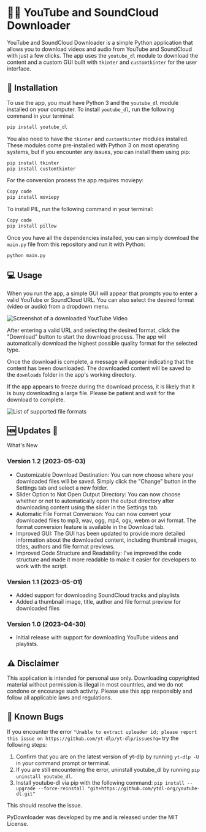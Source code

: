 
# 🎥🎵 YouTube and SoundCloud Downloader 

YouTube and SoundCloud Downloader is a simple Python application that allows you to download videos and audio from YouTube and SoundCloud with just a few clicks. The app uses the `youtube_dl` module to download the content and a custom GUI built with `tkinter` and `customtkinter` for the user interface.

## 🚀 Installation

To use the app, you must have Python 3 and the `youtube_dl` module installed on your computer. To install `youtube_dl`, run the following command in your terminal:

```bash
pip install youtube_dl
```

You also need to have the `tkinter` and `customtkinter` modules installed. These modules come pre-installed with Python 3 on most operating systems, but if you encounter any issues, you can install them using pip:

```bash
pip install tkinter
pip install customtkinter
```

For the conversion process the app requires moviepy:

```bash
Copy code
pip install moviepy
```

To install PIL, run the following command in your terminal:

```bash
Copy code
pip install pillow
```

Once you have all the dependencies installed, you can simply download the `main.py` file from this repository and run it with Python:

```bash
python main.py
```



## 💻 Usage

When you run the app, a simple GUI will appear that prompts you to enter a valid YouTube or SoundCloud URL. You can also select the desired format (video or audio) from a dropdown menu.

![Screenshot of a downloaded YoutTube Video](https://imgur.com/VIvLx9R.png)

After entering a valid URL and selecting the desired format, click the "Download" button to start the download process. The app will automatically download the highest possible quality format for the selected type.

Once the download is complete, a message will appear indicating that the content has been downloaded. The downloaded content will be saved to the `downloads` folder in the app's working directory.

If the app appears to freeze during the download process, it is likely that it is busy downloading a large file. Please be patient and wait for the download to complete.

![List of supported file formats](https://imgur.com/3XqhmDE.png)


## 🆕 Updates 🎉

What's New

### Version 1.2 (2023-05-03)
- Customizable Download Destination: You can now choose where your downloaded files will be saved. Simply click the "Change" button in the Settings tab and select a new folder.
- Slider Option to Not Open Output Directory: You can now choose whether or not to automatically open the output directory after downloading content using the slider in the Settings tab.
- Automatic File Format Conversion: You can now convert your downloaded files to mp3, wav, ogg, mp4, ogv, webm or avi format. The format conversion feature is available in the Download tab.
- Improved GUI: The GUI has been updated to provide more detailed information about the downloaded content, including thumbnail images, titles, authors and file format previews.
- Improved Code Structure and Readability: I've improved the code structure and made it more readable to make it easier for developers to work with the script.

### Version 1.1 (2023-05-01)
- Added support for downloading SoundCloud tracks and playlists
- Added a thumbnail image, title, author and file format preview for downloaded files

### Version 1.0 (2023-04-30)
- Initial release with support for downloading YouTube videos and playlists.



## ⚠️ Disclaimer

This application is intended for personal use only. Downloading copyrighted material without permission is illegal in most countries, and we do not condone or encourage such activity. Please use this app responsibly and follow all applicable laws and regulations.

## 🐛 Known Bugs

If you encounter the error `"Unable to extract uploader id; please report this issue on https://github.com/yt-dlp/yt-dlp/issues?q=` try the following steps:

1. Confirm that you are on the latest version of yt-dlp by running `yt-dlp -U` in your command prompt or terminal.
2. If you are still encountering the error, uninstall youtube_dl by running `pip uninstall youtube_dl`.
3. Install youtube-dl via pip with the following command: `pip install --upgrade --force-reinstall "git+https://github.com/ytdl-org/youtube-dl.git"`

This should resolve the issue.

PyDownloader was developed by me and is released under the MIT License.
